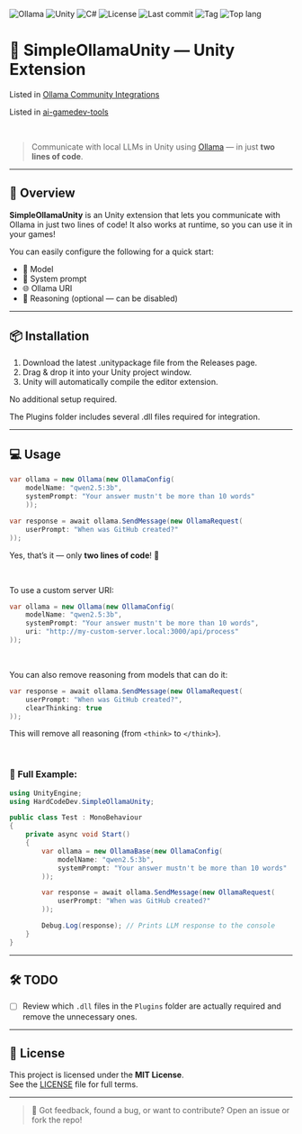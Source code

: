 ![Ollama](https://img.shields.io/badge/Ollama-%23000000?logo=Ollama)
![Unity](https://img.shields.io/badge/Unity-unity?logo=Unity&color=%23000000)
![C#](https://img.shields.io/badge/C%23-%23512BD4?logo=.NET)
![License](https://img.shields.io/github/license/HardCodeDev777/SimpleOllamaUnity?color=%2305991d)
![Last commit](https://img.shields.io/github/last-commit/HardCodeDev777/SimpleOllamaUnity?color=%2305991d)
![Tag](https://img.shields.io/github/v/tag/HardCodeDev777/SimpleOllamaUnity)
![Top lang](https://img.shields.io/github/languages/top/HardCodeDev777/SimpleOllamaUnity)

# 🦙 SimpleOllamaUnity — Unity Extension

Listed in [Ollama Community Integrations](https://github.com/ollama/ollama?tab=readme-ov-file#community-integrations) 

Listed in [ai-gamedev-tools](https://github.com/Yuan-ManX/ai-game-devtools?tab=readme-ov-file#tool-ai-llm)

&nbsp;

> Communicate with local LLMs in Unity using [Ollama](https://ollama.com) — in just **two lines of code**.

---

## 🚀 Overview

**SimpleOllamaUnity** is an Unity extension that lets you communicate with Ollama in just two lines of code!
It also works at runtime, so you can use it in your games!

You can easily configure the following for a quick start:
- 🤖 Model
- 📃 System prompt
- 🌐 Ollama URI
- 👀 Reasoning (optional — can be disabled)

---

## 📦 Installation

1. Download the latest .unitypackage file from the Releases page.
2. Drag & drop it into your Unity project window.
3. Unity will automatically compile the editor extension.

No additional setup required.

The Plugins folder includes several .dll files required for integration.

---

## 💻 Usage

```csharp
var ollama = new Ollama(new OllamaConfig(
    modelName: "qwen2.5:3b",
    systemPrompt: "Your answer mustn't be more than 10 words"
    ));

var response = await ollama.SendMessage(new OllamaRequest(
    userPrompt: "When was GitHub created?"
));
```

Yes, that’s it — only **two lines of code**! 🎉

&nbsp;

To use a custom server URI:

```csharp
var ollama = new Ollama(new OllamaConfig(
    modelName: "qwen2.5:3b",
    systemPrompt: "Your answer mustn't be more than 10 words",
    uri: "http://my-custom-server.local:3000/api/process"
)); 
```

&nbsp;

You can also remove reasoning from models that can do it:

```csharp
var response = await ollama.SendMessage(new OllamaRequest(
    userPrompt: "When was GitHub created?",
    clearThinking: true
));
```

This will remove all reasoning (from `<think>` to `</think>`).

&nbsp;
&nbsp;

### 🧪 Full Example:

```csharp
using UnityEngine;
using HardCodeDev.SimpleOllamaUnity;

public class Test : MonoBehaviour
{
    private async void Start()
    {
        var ollama = new OllamaBase(new OllamaConfig(
            modelName: "qwen2.5:3b",
            systemPrompt: "Your answer mustn't be more than 10 words"
        ));

        var response = await ollama.SendMessage(new OllamaRequest(
            userPrompt: "When was GitHub created?"
        ));

        Debug.Log(response); // Prints LLM response to the console
    }
}
```

---

## 🛠 TODO

- [ ] Review which `.dll` files in the `Plugins` folder are actually required and remove the unnecessary ones.

---

## 📄 License

This project is licensed under the **MIT License**.  
See the [LICENSE](LICENSE) file for full terms.

---

> 💬 Got feedback, found a bug, or want to contribute? Open an issue or fork the repo!
